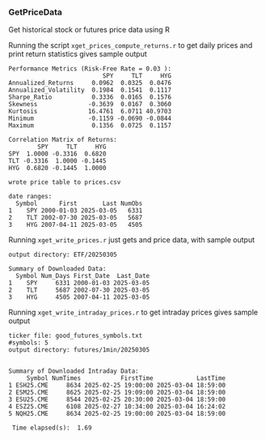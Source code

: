 ### GetPriceData
Get historical stock or futures price data using R

Running the script `xget_prices_compute_returns.r` to get daily prices and print
return statistics gives sample output

```
Performance Metrics (Risk-Free Rate = 0.03 ):
                          SPY     TLT     HYG
Annualized_Returns     0.0962  0.0325  0.0476
Annualized_Volatility  0.1984  0.1541  0.1117
Sharpe_Ratio           0.3336  0.0165  0.1576
Skewness              -0.3639  0.0167  0.3060
Kurtosis              16.4761  6.0711 40.9703
Minimum               -0.1159 -0.0690 -0.0844
Maximum                0.1356  0.0725  0.1157

Correlation Matrix of Returns:
        SPY     TLT     HYG
SPY  1.0000 -0.3316  0.6820
TLT -0.3316  1.0000 -0.1445
HYG  0.6820 -0.1445  1.0000

wrote price table to prices.csv 

date ranges:
  Symbol      First       Last NumObs
1    SPY 2000-01-03 2025-03-05   6331
2    TLT 2002-07-30 2025-03-05   5687
3    HYG 2007-04-11 2025-03-05   4505
```

Running `xget_write_prices.r` just gets and price data, with sample output
```
output directory: ETF/20250305 

Summary of Downloaded Data:
  Symbol Num_Days First_Date  Last_Date
1    SPY     6331 2000-01-03 2025-03-05
2    TLT     5687 2002-07-30 2025-03-05
3    HYG     4505 2007-04-11 2025-03-05
```

Running `xget_write_intraday_prices.r` to get intraday prices gives sample output

```
ticker file: good_futures_symbols.txt
#symbols: 5
output directory: futures/1min/20250305 


Summary of Downloaded Intraday Data:
     Symbol NumTimes           FirstTime            LastTime
1 ESH25.CME     8634 2025-02-25 19:00:00 2025-03-04 18:59:00
2 ESM25.CME     8625 2025-02-25 19:09:00 2025-03-04 18:59:00
3 ESU25.CME     8544 2025-02-25 20:30:00 2025-03-04 18:59:00
4 ESZ25.CME     6108 2025-02-27 10:34:00 2025-03-04 16:24:02
5 NQH25.CME     8634 2025-02-25 19:00:00 2025-03-04 18:59:00

 Time elapsed(s):  1.69
```
